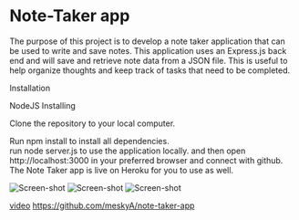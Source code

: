 # Note-Taker app
The purpose of this project is to develop a note taker application that can be used to write and save notes. This application uses  an Express.js back end and will save and retrieve note data from a JSON file. This is useful to help organize thoughts and keep track of tasks that need to be completed.

Installation 

NodeJS
Installing

Clone the repository to your local computer.


Run 
npm install to install all dependencies.  
run node server.js to use the application locally.
and then open http://localhost:3000 in your preferred browser and connect with github. 
The Note Taker app is live on Heroku for you to use as well.




![Screen-shot](/11-Express/02-Challenge/note-taker-app/Assets/Screen-Shot-note-taker-1.png)
![Screen-shot](/11-Express/02-Challenge/note-taker-app/Assets/Screen-Shot-note-taker-2.png)
![Screen-shot](/11-Express/02-Challenge/note-taker-app/Assets/Screen-Shot-note-taker-3.png)


[video](https://amazing-notes-2022.herokuapp.com/)
https://github.com/meskyA/note-taker-app


